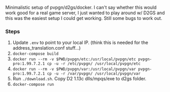 Minimalistic setup of pvpgn/d2gs/docker. I can't say whether this would work good for a real game server, I just wanted to play around w/ D2GS and this was the easiest setup I could get working. Still some bugs to work out.

### Steps

1. Update `.env` to point to your local IP. (think this is needed for the address_translation.conf stuff...)
2. `docker-compose build`
3. `docker run --rm -v $PWD/pvpgn/etc:/usr/local/pvpgn/etc pvpgn-pro:1.99.7.2.1 cp -u -r /etc/pvpgn/ /usr/local/pvpgn/etc`
4. `docker run --rm -v $PWD/pvpgn/var:/usr/local/pvpgn/var pvpgn-pro:1.99.7.2.1 cp -u -r /var/pvpgn/ /usr/local/pvpgn/var`
5. Run `./download.sh`. Copy D2 1.13c dlls/mpqs/exe to d2gs folder.
6. `docker-compose run`
